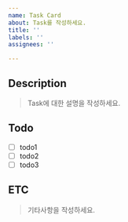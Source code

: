 ```yaml
---
name: Task Card
about: Task를 작성하세요.
title: ''
labels: ''
assignees: ''

---
```


## Description
> Task에 대한 설명을 작성하세요.

## Todo
- [ ] todo1
- [ ] todo2
- [ ] todo3

## ETC
> 기타사항을 작성하세요.
